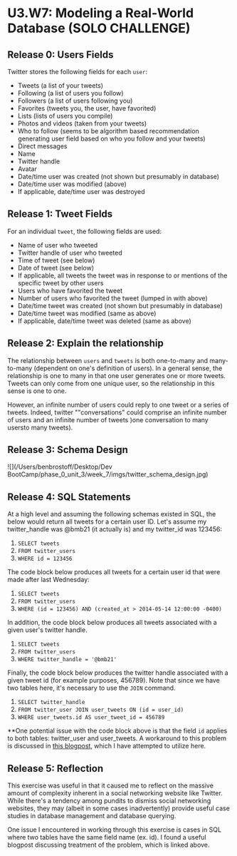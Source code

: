 # U3.W7: Modeling a Real-World Database (SOLO CHALLENGE)

## Release 0: Users Fields
Twitter stores the following fields for each `user`:
- Tweets (a list of your tweets)
- Following (a list of users you follow)
- Followers (a list of users following you)
- Favorites (tweets you, the user, have favorited)
- Lists (lists of users you compile)
- Photos and videos (taken from your tweets)
- Who to follow (seems to be algorithm based recommendation generating user field based on who you follow and your tweets)
- Direct messages
- Name
- Twitter handle 
- Avatar
- Date/time user was created (not shown but presumably in database)
- Date/time user was modified (above)
- If applicable, date/time user was destroyed 

## Release 1: Tweet Fields
For an individual `tweet`, the following fields are used:
- Name of user who tweeted
- Twitter handle of user who tweeted
- Time of tweet (see below)
- Date of tweet (see below)
- If applicable, all tweets the tweet was in response to or mentions of the specific tweet by other users
- Users who have favorited the tweet
- Number of users who favorited the tweet (lumped in with above)
- Date/time tweet was created (not shown but presumably in database)
- Date/time tweet was modified (same as above)
- If applicable, date/time tweet was deleted (same as above)

## Release 2: Explain the relationship
The relationship between `users` and `tweets` is both one-to-many and many-to-many (dependent on one's definition of users). In a general sense, the relationship is one to many in that one user generates one or more tweets. Tweets can only come from one unique user, so the relationship in this sense is one to one.

However, an infinite number of users could reply to one tweet or a series of tweets. Indeed, twitter ""conversations" could comprise an infinite number of users and an infinite number of tweets )one conversation to many usersto many tweets).

## Release 3: Schema Design
<!-- Include your image (inline) of your schema -->
![](/Users/benbrostoff/Desktop/Dev BootCamp/phase_0_unit_3/week_7/imgs/twitter_schema_design.jpg)


## Release 4: SQL Statements
<!-- Include your SQL Statements. How can you make markdown files show blocks of code? -->
At a high level and assuming the following schemas existed in SQL, the below would return all tweets for a certain user ID. Let's assume my twitter_handle was @bmb21 (it actually is) and my twitter_id was 123456:

1. `SELECT tweets`
2. `FROM twitter_users`
3. `WHERE id = 123456`

The code block below produces all tweets for a certain user id that were made after last Wednesday:

1. `SELECT tweets`
2. `FROM twitter_users`
3. `WHERE (id = 123456) AND (created_at > 2014-05-14 12:00:00 -0400)`

In addition, the code block below produces all tweets associated with a given user's twitter handle.

1. `SELECT tweets`
2. `FROM twitter_users`
3. `WHERE twitter_handle = '@bmb21'`

Finally, the code block below produces the twitter handle associated with a given tweet id (for example purposes, 456789). Note that since we have two tables here, it's necessary to use the `JOIN` command.


1. `SELECT twitter_handle`
2. `FROM twitter_user JOIN user_tweets ON (id = user_id)`
3. `WHERE user_tweets.id AS user_tweet_id = 456789`

**One potential issue with the code block above is that the field `id` applies to both tables: twitter_user and user_tweets. A workaround to this problem is discussed in [this blogpost](http://snook.ca/archives/sql/selecting_datab), which I have attempted to utilize here. 




## Release 5: Reflection
<!-- Be sure to add your reflection here!!! -->
This exercise was useful in that it caused me to reflect on the massive amount of complexity inherent in a social networking website like Twitter. While there's a tendency among pundits to dismiss social networking websites, they may (albeit in some cases inadvertently) provide useful case studies in database management and database querying. 

One issue I encountered in working through this exercise is cases in SQL where two tables have the same field name (ex. id). I found a useful blogpost discussing treatment of the problem, which is linked above.  

